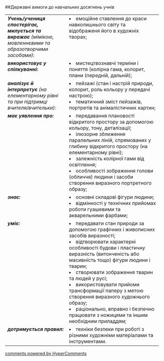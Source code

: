 <div id="hypercomments_widget" class="js-hypercomments-widget invisible"></div>

##Державні вимоги до навчальних досягнень учнів

<table>
<tbody>
<tr>
<td width="40%" style="vertical-align:top !important;">
<i><b>Учень/учениця спостерігає, милується та виражає</b> (мімікою, мовленнєвими та образотворчими засобами):</i><br>
</td>
<td style="vertical-align:top !important;">
<li>емоційне ставлення до краси навколишнього світу та відображеня його в художніх творах;  </li>
</td>
</tr>
<tr>
<td width="40%" style="vertical-align:top !important;">
<i><b>використовує у спілкуванні:</b></i><br>
</td>
<td>
<li>мистецтвознавчі терміни і поняття (колірна гама, колорит, плани (передній, дальній);</li>
</td>
</tr>
<tr>
<td width="40%" style="vertical-align:top !important;">
<i><b>аналізує й інтерпретує</b> (на елементарному рівні та при підтримці вчителя/вчительки):</i><br>
</td>
<td>
<li>пейзажі (стан і настрій природи, колорит, роль кольору у передачі настрою);  </li>
<li>тематичний зміст пейзажів, портретів та анімалістичних картин;</li>
</td>
</tr>
<tr>
<td width="40%" style="vertical-align:top !important;">
<i><b>має уявлення про:</b></i><br>
</td>
<td>
<li>передавання плановості відкритого простору за допомогою кольору, тону, деталізації;</li>
<li>ілюзорне зближення паралельних ліній, спрямованих у глибину відкритого простору (на елементарному рівні);</li>
<li>залежність колірної гами від освітлення; </li>
<li>особливості зображення голови (обличчя) людини і засоби створення виразного портретного образу;</li>
</td>
</tr>
<tr>
<td width="40%" style="vertical-align:top !important;">
<i><b>знає:</b></i><br>
</td>
<td>
<li>основні складові фігури людини;</li>
<li>відмінності у технічних прийомах роботи гуашевими та акварельними фарбами;</li>
</td>
</tr>
<tr>
<td width="40%" style="vertical-align:top !important;">
<i><b>уміє:</b></i><br>
</td>
<td>
<li>передавати стан природи за допомогою графічних і живописних засобів виразності;</li>
<li>відтворювати характерні особливості будови і пластичну виразність (витонченість або масивність тощо) фігури людини і тварин;</li>
<li>створювати зображення тварин та людей у русі;</li>
<li>використовувати прийоми трансформації паперу з метою створення виразного художнього образу;</li>
<li>раціонально, вправно і безпечно працювати з ножицями та іншим необхідним приладдям;</li>
</td>
</tr>
<tr>
<td width="40%" style="vertical-align:top !important;">
<i><b>дотримується правил:</b></i><br>
</td>
<td>
<li>техніки безпеки при роботі з різними художніми матеріалами та інструментами.</li>
</td>
</tr>
</tbody>
</table>


















<div class="js-hypercomments-container">
    <a href="http://hypercomments.com" class="hc-link" title="comments widget">comments powered by HyperComments</a>
</div>